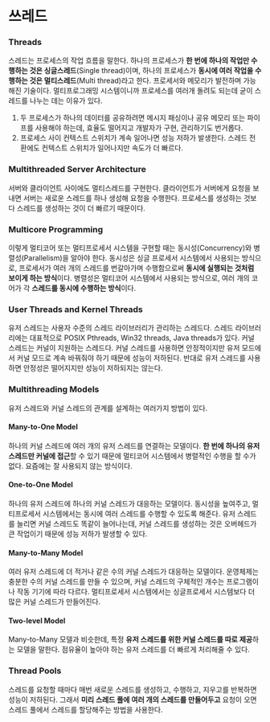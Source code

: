 # 쓰레드

### Threads <a href="#threads" id="threads"></a>

스레드는 프로세스의 작업 흐름을 말한다. 하나의 프로세스가 **한 번에 하나의 작업만 수행하는 것은 싱글스레드**(Single thread)이며, 하나의 프로세스가 **동시에 여러 작업을 수행하는 것은 멀티스레드**(Multi thread)라고 한다. 프로세서와 메모리가 발전하며 가능해진 기술이다. 멀티프로그래밍 시스템이니까 프로세스를 여러개 돌려도 되는데 굳이 스레드를 나누는 데는 이유가 있다.

1. 두 프로세스가 하나의 데이터를 공유하려면 메시지 패싱이나 공유 메모리 또는 파이프를 사용해야 하는데, 효율도 떨어지고 개발자가 구현, 관리하기도 번거롭다.
2. 프로세스 사이 컨텍스트 스위치가 계속 일어나면 성능 저하가 발생한다. 스레드 전환에도 컨텍스트 스위치가 일어나지만 속도가 더 빠르다.

### Multithreaded Server Architecture <a href="#multithreaded-server-architecture" id="multithreaded-server-architecture"></a>

서버와 클라이언트 사이에도 멀티스레드를 구현한다. 클라이언트가 서버에게 요청을 보내면 서버는 새로운 스레드를 하나 생성해 요청을 수행한다. 프로세스를 생성하는 것보다 스레드를 생성하는 것이 더 빠르기 때문이다.

### Multicore Programming <a href="#multicore-programming" id="multicore-programming"></a>

이렇게 멀티코어 또는 멀티프로세서 시스템을 구현할 때는 동시성(Concurrency)와 병렬성(Parallelism)을 알아야 한다. 동시성은 싱글 프로세서 시스템에서 사용되는 방식으로, 프로세서가 여러 개의 스레드를 번갈아가며 수행함으로써 **동시에 실행되는 것처럼 보이게 하는 방식**이다. 병렬성은 멀티코어 시스템에서 사용되는 방식으로, 여러 개의 코어가 각 **스레드를 동시에 수행하는 방식**이다.

### User Threads and Kernel Threads <a href="#user-threads-and-kernel-threads" id="user-threads-and-kernel-threads"></a>

유저 스레드는 사용자 수준의 스레드 라이브러리가 관리하는 스레드다. 스레드 라이브러리에는 대표적으로 POSIX Pthreads, Win32 threads, Java threads가 있다. 커널 스레드는 커널이 지원하는 스레드다. 커널 스레드를 사용하면 안정적이지만 유저 모드에서 커널 모드로 계속 바꿔줘야 하기 때문에 성능이 저하된다. 반대로 유저 스레드를 사용하면 안정성은 떨어지지만 성능이 저하되지는 않는다.

### Multithreading Models <a href="#multithreading-models" id="multithreading-models"></a>

유저 스레드와 커널 스레드의 관계를 설계하는 여러가지 방법이 있다.

#### Many-to-One Model <a href="#many-to-one-model" id="many-to-one-model"></a>

하나의 커널 스레드에 여러 개의 유저 스레드를 연결하는 모델이다. **한 번에 하나의 유저 스레드만 커널에 접근**할 수 있기 때문에 멀티코어 시스템에서 병렬적인 수행을 할 수가 없다. 요즘에는 잘 사용되지 않는 방식이다.

#### One-to-One Model <a href="#one-to-one-model" id="one-to-one-model"></a>

하나의 유저 스레드에 하나의 커널 스레드가 대응하는 모델이다. 동시성을 높여주고, 멀티프로세서 시스템에서는 동시에 여러 스레드를 수행할 수 있도록 해준다. 유저 스레드를 늘리면 커널 스레드도 똑같이 늘어나는데, 커널 스레드를 생성하는 것은 오버헤드가 큰 작업이기 때문에 성능 저하가 발생할 수 있다.

#### Many-to-Many Model <a href="#many-to-many-model" id="many-to-many-model"></a>

여러 유저 스레드에 더 적거나 같은 수의 커널 스레드가 대응하는 모델이다. 운영체제는 충분한 수의 커널 스레드를 만들 수 있으며, 커널 스레드의 구체적인 개수는 프로그램이나 작동 기기에 따라 다르다. 멀티프로세서 시스템에서는 싱글프로세서 시스템보다 더 많은 커널 스레드가 만들어진다.

#### Two-level Model <a href="#two-level-model" id="two-level-model"></a>

Many-to-Many 모델과 비슷한데, 특정 **유저 스레드를 위한 커널 스레드를 따로 제공**하는 모델을 말한다. 점유율이 높아야 하는 유저 스레드를 더 빠르게 처리해줄 수 있다.

### Thread Pools <a href="#thread-pools" id="thread-pools"></a>

스레드를 요청할 때마다 매번 새로운 스레드를 생성하고, 수행하고, 지우고를 반복하면 성능이 저하된다. 그래서 **미리 스레드 풀에 여러 개의 스레드를 만들어두고** 요청이 오면 스레드 풀에서 스레드를 할당해주는 방법을 사용한다.

[\
](https://parksb.github.io/article/9.html)
